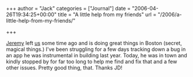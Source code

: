 +++
author = "Jack"
categories = ["Journal"]
date = "2006-04-26T19:34:25+00:00"
title = "A little help from my friends"
url = "/2006/a-little-help-from-my-friends/"

+++

[Jeremy][1] left [us][2] some time ago and is doing great things in Boston (secret, magical things.) I've been struggling for a few days tracking down a bug in an app he was instrumental in building last year. Today, he was in town and kindly stopped by for far too long to help me find and fix that and a few other issues. Pretty good thing, that. Thanks JD! 

[1]: <http://www.jeremydurham.com>
  

  
[2]: <http://fusionary.com>